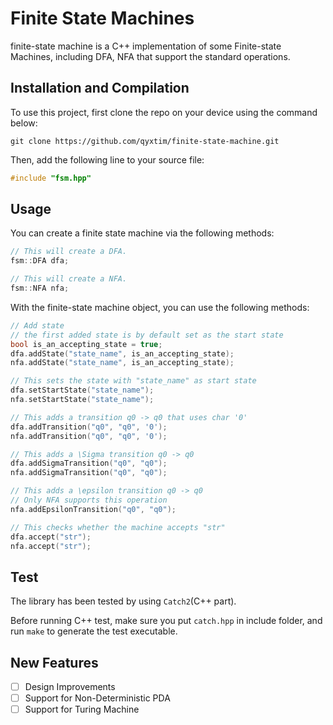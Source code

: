 # Finite State Machines

finite-state machine is a C++ implementation of some Finite-state Machines, including DFA, NFA that support the standard operations.

## Installation and Compilation
To use this project, first clone the repo on your device using the command below:

`git clone https://github.com/qyxtim/finite-state-machine.git`

Then, add the following line to your source file:

```c++
#include "fsm.hpp"
```

## Usage

You can create a finite state machine via the following methods:

```c++
// This will create a DFA.
fsm::DFA dfa;

// This will create a NFA.
fsm::NFA nfa;
```

With the finite-state machine object, you can use the following methods:

```c++
// Add state
// the first added state is by default set as the start state
bool is_an_accepting_state = true;
dfa.addState("state_name", is_an_accepting_state);
nfa.addState("state_name", is_an_accepting_state);

// This sets the state with "state_name" as start state
dfa.setStartState("state_name");
nfa.setStartState("state_name");

// This adds a transition q0 -> q0 that uses char '0'
dfa.addTransition("q0", "q0", '0');
nfa.addTransition("q0", "q0", '0');

// This adds a \Sigma transition q0 -> q0
dfa.addSigmaTransition("q0", "q0");
nfa.addSigmaTransition("q0", "q0");

// This adds a \epsilon transition q0 -> q0
// Only NFA supports this operation
nfa.addEpsilonTransition("q0", "q0");

// This checks whether the machine accepts "str"
dfa.accept("str");
nfa.accept("str");
```

## Test

The library has been tested by using `Catch2`(C++ part).

Before running C++ test, make sure you put `catch.hpp` in include folder, and run `make` to generate the test executable.

## New Features
- [ ] Design Improvements
- [ ] Support for Non-Deterministic PDA
- [ ] Support for Turing Machine
